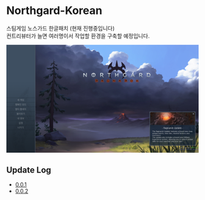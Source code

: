 # Northgard-Korean
스팀게임 노스가드 한글패치 (현재 진행중입니다)<br>
컨트리뷰터가 늘면 여러명이서 작업할 환경을 구축할 예정입니다.<br>

![Image](./ragnarok.png)

## Update Log
- [0.0.1](./Updates/Logs/0.0.1/Log.md)
- [0.0.2](./Updates/Logs/0.0.2/Log.md)
